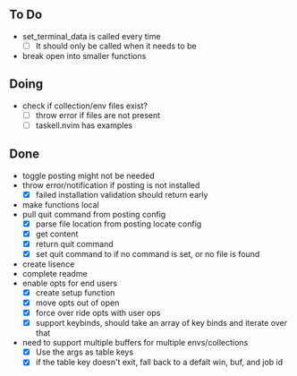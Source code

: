 ## To Do

- set_terminal_data is called every time
    * [ ] It should only be called when it needs to be
- break open into smaller functions

## Doing

- check if collection/env files exist?
    * [ ] throw error if files are not present
    * [ ] taskell.nvim has examples

## Done

- toggle posting might not be needed
- throw error/notification if posting is not installed
    * [x] failed installation validation should return early
- make functions local
- pull    quit command from posting config
    * [x] parse file location from posting locate config
    * [x] get content
    * [x] return quit command
    * [x] set quit command to <C-C> if no command is set, or no file is found 
- create lisence
- complete readme
- enable opts for end users
    * [x] create setup function
    * [x] move opts out of open
    * [x] force over ride opts with user ops
    * [x] support keybinds, should take an array of key binds and iterate over that
- need to support multiple buffers for multiple envs/collections
    * [x] Use the args as table keys
    * [x] if the table key doesn't exit, fall back to a defalt win, buf, and job id
